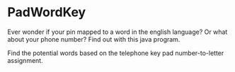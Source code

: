 # PadWordKey

Ever wonder if your pin mapped to a word in the english language? Or what about your phone number? Find out with this java program. 

Find the potential words based on the telephone key pad number-to-letter assignment.
